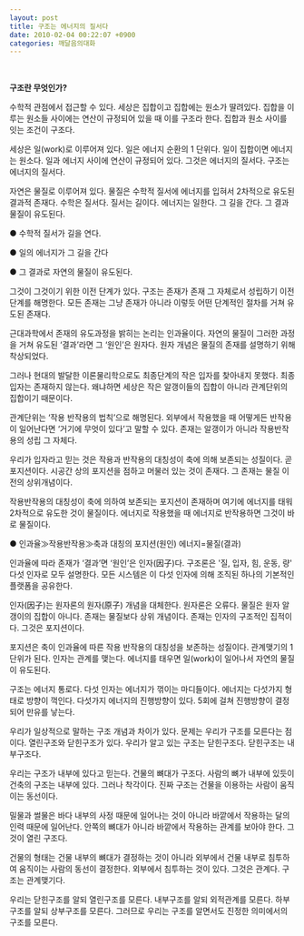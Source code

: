 ```yaml
---
layout: post
title: 구조는 에너지의 질서다
date: 2010-02-04 00:22:07 +0900
categories: 깨달음의대화
---
```

<P align="left">
  <b></b>
</P>

<p align="left">
  <b><br /> </b>
</p>

<p align="left">
  <b>구조란 무엇인가?</b>
</p>


              


<p align="left">
  수학적 관점에서 접근할 수 있다. 세상은 집합이고 집합에는 원소가 딸려있다. 집합을 이루는 원소들 사이에는 연산이 규정되어 있을 때 이를 구조라 한다. 집합과 원소 사이를 잇는 조건이 구조다.
</p>


              


<p align="left">
  세상은 일(work)로 이루어져 있다. 일은 에너지 순환의 1 단위다. 일이 집합이면 에너지는 원소다. 일과 에너지 사이에 연산이 규정되어 있다. 그것은 에너지의 질서다. 구조는 에너지의 질서다.
</p>


              


<p align="left">
  자연은 물질로 이루어져 있다. 물질은 수학적 질서에 에너지를 입혀서 2차적으로 유도된 결과적 존재다. 수학은 질서다. 질서는 길이다. 에너지는 일한다. 그 길을 간다. 그 결과 물질이 유도된다.
</p>


              


<p align="left">
  ● 수학적 질서가 길을 연다.
</p>

<p align="left">
  ● 일의 에너지가 그 길을 간다
</p>

<p align="left">
  ● 그 결과로 자연의 물질이 유도된다.
</p>


              


<p align="left">
  그것이 그것이기 위한 이전 단계가 있다. 구조는 존재가 존재 그 자체로서 성립하기 이전 단계를 해명한다. 모든 존재는 그냥 존재가 아니라 이렇듯 어떤 단계적인 절차를 거쳐 유도된 존재다.
</p>


              


<p align="left">
  근대과학에서 존재의 유도과정을 밝히는 논리는 인과율이다. 자연의 물질이 그러한 과정을 거쳐 유도된 ‘결과’라면 그 ‘원인’은 원자다. 원자 개념은 물질의 존재를 설명하기 위해 착상되었다.
</p>


              


<p align="left">
  그러나 현대의 발달한 이론물리학으로도 최종단계의 작은 입자를 찾아내지 못했다. 최종입자는 존재하지 않는다. 왜냐하면 세상은 작은 알갱이들의 집합이 아니라 관계단위의 집합이기 때문이다.
</p>


              


<p align="left">
  관계단위는 ‘작용 반작용의 법칙’으로 해명된다. 외부에서 작용했을 때 어떻게든 반작용이 일어난다면 ‘거기에 무엇이 있다’고 말할 수 있다. 존재는 알갱이가 아니라 작용반작용의 성립 그 자체다.
</p>


              


<p align="left">
  우리가 입자라고 믿는 것은 작용과 반작용의 대칭성이 축에 의해 보존되는 성질이다. 곧 포지션이다. 시공간 상의 포지션을 점하고 머물러 있는 것이 존재다. 그 존재는 물질 이전의 상위개념이다.
</p>


              


<p align="left">
  작용반작용의 대칭성이 축에 의하여 보존되는 포지션이 존재하며 여기에 에너지를 태워 2차적으로 유도한 것이 물질이다. 에너지로 작용했을 때 에너지로 반작용하면 그것이 바로 물질이다.
</p>


              


<p align="left">
  ● 인과율≫작용반작용≫축과 대칭의 포지션(원인) 에너지=물질(결과)
</p>


              


<p align="left">
  인과율에 따라 존재가 ‘결과’면 ‘원인’은 인자(因子)다. 구조론은 '질, 입자, 힘, 운동, 량' 다섯 인자로 모두 설명한다. 모든 시스템은 이 다섯 인자에 의해 조직된 하나의 기본적인 플랫폼을 공유한다.
</p>


              


<p align="left">
  인자(因子)는 원자론의 원자(原子) 개념을 대체한다. 원자론은 오류다. 물질은 원자 알갱이의 집합이 아니다. 존재는 물질보다 상위 개념이다. 존재는 인자의 구조적인 집적이다. 그것은 포지션이다.
</p>


              


<p align="left">
  포지션은 축이 인과율에 따른 작용 반작용의 대칭성을 보존하는 성질이다. 관계맺기의 1단위가 된다. 인자는 관계를 맺는다. 에너지를 태우면 일(work)이 일어나서 자연의 물질이 유도된다.
</p>


              


<p align="left">
  구조는 에너지 통로다. 다섯 인자는 에너지가 꺾이는 마디들이다. 에너지는 다섯가지 형태로 방향이 꺽인다. 다섯가지 에너지의 진행방향이 있다. 5회에 걸쳐 진행방향이 결정되어 만유를 낳는다.
</p>


              


<p align="left">
  우리가 일상적으로 말하는 구조 개념과 차이가 있다. 문제는 우리가 구조를 모른다는 점이다. 열린구조와 닫힌구조가 있다. 우리가 알고 있는 구조는 닫힌구조다. 닫힌구조는 내부구조다.
</p>


              


<p align="left">
  우리는 구조가 내부에 있다고 믿는다. 건물의 뼈대가 구조다. 사람의 뼈가 내부에 있듯이 건축의 구조는 내부에 있다. 그러나 착각이다. 진짜 구조는 건물을 이용하는 사람이 움직이는 동선이다.
</p>


              


<p align="left">
  밀물과 썰물은 바다 내부의 사정 때문에 일어나는 것이 아니라 바깥에서 작용하는 달의 인력 때문에 일어난다. 안쪽의 뼈대가 아니라 바깥에서 작용하는 관계를 보아야 한다. 그것이 열린 구조다.
</p>


              


<p align="left">
  건물의 형태는 건물 내부의 뼈대가 결정하는 것이 아니라 외부에서 건물 내부로 침투하여 움직이는 사람의 동선이 결정한다. 외부에서 침투하는 것이 있다. 그것은 관계다. 구조는 관계맺기다.
</p>


              


<p align="left">
  우리는 닫힌구조를 알되 열린구조를 모른다. 내부구조를 알되 외적관계를 모른다. 하부구조를 알되 상부구조를 모른다. 그러므로 우리는 구조를 알면서도 진정한 의미에서의 구조를 모른다.
</p>

<p align="center">
</p>